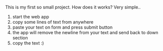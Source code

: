 This is my first so small project.
How does it works?
Very simple..
1. start the web app
2. copy some lines of text from anywhere
3. paste your text on form and press submit button
4. the app will remove the newline from your text and send back to down section
5. copy the text :)
